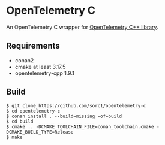 # OpenTelemetry C

An OpenTelemetry C wrapper for [OpenTelemetry C++ library](https://github.com/open-telemetry/opentelemetry-cpp).

## Requirements

- conan2
- cmake at least 3.17.5
- opentelemetry-cpp 1.9.1

## Build

```
$ git clone https://github.com/sorc1/opentelemetry-c
$ cd opentelemetry-c
$ conan install . --build=missing -of=build
$ cd build
$ cmake .. -DCMAKE_TOOLCHAIN_FILE=conan_toolchain.cmake -DCMAKE_BUILD_TYPE=Release
$ make
```
